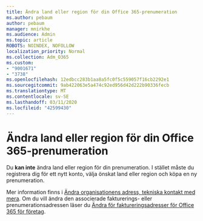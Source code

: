 ```yaml
---
title: Ändra land eller region för din Office 365-prenumeration
ms.author: pebaum
author: pebaum
manager: mnirkhe
ms.audience: Admin
ms.topic: article
ROBOTS: NOINDEX, NOFOLLOW
localization_priority: Normal
ms.collection: Adm_O365
ms.custom:
- "9001671"
- "3738"
ms.openlocfilehash: 12edbcc283b1aa8a5fc0f5c559057f16cb2292e1
ms.sourcegitcommit: 9ab422063e5a474c92ed956d42d222b90336fecb
ms.translationtype: MT
ms.contentlocale: sv-SE
ms.lasthandoff: 03/11/2020
ms.locfileid: "42599430"
---
```

# <a name="change-the-country-or-region-for-your-office-365-subscription"></a>Ändra land eller region för din Office 365-prenumeration

Du **kan inte** ändra land eller region för din prenumeration. I stället måste du registrera dig för ett nytt konto, välja önskat land eller region och köpa en ny prenumeration. 

Mer information finns i [Ändra organisationens adress, tekniska kontakt med mera](https://docs.microsoft.com/microsoft-365/admin/manage/change-address-contact-and-more?view=o365-worldwide). Om du vill ändra den associerade fakturerings- eller prenumerationsadressen läser du [Ändra för faktureringsadresser för Office 365 för företag](https://docs.microsoft.com/microsoft-365/commerce/billing-and-payments/change-your-billing-addresses?view=o365-worldwide). 
